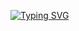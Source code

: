 [![Typing SVG](https://readme-typing-svg.herokuapp.com/?color=191970&size=35&center=true&vCenter=true&width=1000&lines=HELLO,+MY+NAME+is+Luan+Mateus+Alchieri;I'm+19+years+old;I+from+Brasil,+SC;I+study+Science+Computer+at+IFC-Campus+Videira;Be+Welcome!+:%29)](https://git.io/typing-svg)
